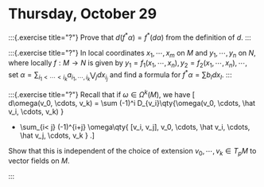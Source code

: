 # Thursday, October 29

:::{.exercise title="?"}
Prove that $d(f^* \alpha) = f^*(d\alpha)$ from the definition of $d$.
:::


:::{.exercise title="?"}
In local coordinates $x_1, \cdots, x_m$ on $M$ and $y_1, \cdots, y_n$ on $N$, where locally $f:M\to N$ is given by $y_1 = f_1(x_1, \cdots, x_n), y_2 = f_2(x_1, \cdots, x_n), \cdots$, set $\alpha =  \sum_{i_1 < \cdots < i_k} a_{i_1, \cdots, i_k} \bigvee_j dx_{i_j}$ and find a formula for $f^* \alpha = \sum b_I dx_I$.
:::

:::{.exercise title="?"}
Recall that if $\omega\in \Omega^k(M)$, we have
\[  
d\omega(v_0, \cdots, v_k) = \sum (-1)^i D_{v_i}\qty{\omega(v_0, \cdots, \hat v_i, \cdots, v_k) }
+ \sum_{i< j} (-1)^{i+j} \omega\qty{ [v_i, v_j], v_0, \cdots, \hat v_i, \cdots, \hat v_j, \cdots, v_k }
.\]

Show that this is independent of the choice of extension $v_0, \cdots, v_k \in T_p M$ to vector fields on $M$.


:::
